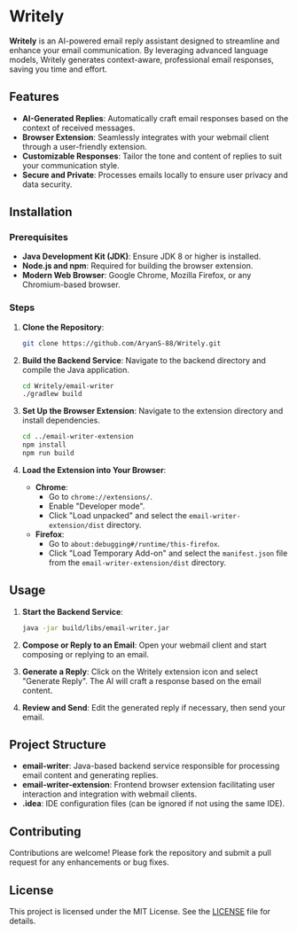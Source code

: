 # Writely

**Writely** is an AI-powered email reply assistant designed to streamline and enhance your email communication. 
By leveraging advanced language models, Writely generates context-aware, professional email responses, saving you time and effort.

## Features

- **AI-Generated Replies**: Automatically craft email responses based on the context of received messages.
- **Browser Extension**: Seamlessly integrates with your webmail client through a user-friendly extension.
- **Customizable Responses**: Tailor the tone and content of replies to suit your communication style.
- **Secure and Private**: Processes emails locally to ensure user privacy and data security.

## Installation

### Prerequisites

- **Java Development Kit (JDK)**: Ensure JDK 8 or higher is installed.
- **Node.js and npm**: Required for building the browser extension.
- **Modern Web Browser**: Google Chrome, Mozilla Firefox, or any Chromium-based browser.

### Steps

1. **Clone the Repository**:
   ```bash
   git clone https://github.com/AryanS-88/Writely.git
   ```

2. **Build the Backend Service**:
   Navigate to the backend directory and compile the Java application.
   ```bash
   cd Writely/email-writer
   ./gradlew build
   ```

3. **Set Up the Browser Extension**:
   Navigate to the extension directory and install dependencies.
   ```bash
   cd ../email-writer-extension
   npm install
   npm run build
   ```

4. **Load the Extension into Your Browser**:
   - **Chrome**:
     - Go to `chrome://extensions/`.
     - Enable "Developer mode".
     - Click "Load unpacked" and select the `email-writer-extension/dist` directory.
   - **Firefox**:
     - Go to `about:debugging#/runtime/this-firefox`.
     - Click "Load Temporary Add-on" and select the `manifest.json` file from the `email-writer-extension/dist` directory.

## Usage

1. **Start the Backend Service**:
   ```bash
   java -jar build/libs/email-writer.jar
   ```

2. **Compose or Reply to an Email**:
   Open your webmail client and start composing or replying to an email.

3. **Generate a Reply**:
   Click on the Writely extension icon and select "Generate Reply". The AI will craft a response based on the email content.

4. **Review and Send**:
   Edit the generated reply if necessary, then send your email.

## Project Structure

- **email-writer**: Java-based backend service responsible for processing email content and generating replies.
- **email-writer-extension**: Frontend browser extension facilitating user interaction and integration with webmail clients.
- **.idea**: IDE configuration files (can be ignored if not using the same IDE).

## Contributing

Contributions are welcome! Please fork the repository and submit a pull request for any enhancements or bug fixes.

## License

This project is licensed under the MIT License. See the [LICENSE](https://github.com/AryanS-88/Writely/blob/main/LICENSE) file for details.
